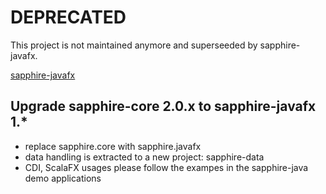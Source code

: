# DEPRECATED

This project is not maintained anymore and superseeded by sapphire-javafx.

[sapphire-javafx](https://sfxcode.github.io/sapphire-javafx)

## Upgrade sapphire-core 2.0.x to sapphire-javafx 1.*
* replace sapphire.core with sapphire.javafx
* data handling is extracted to a new project: sapphire-data
* CDI, ScalaFX usages please follow the exampes in the sapphire-java demo applications
